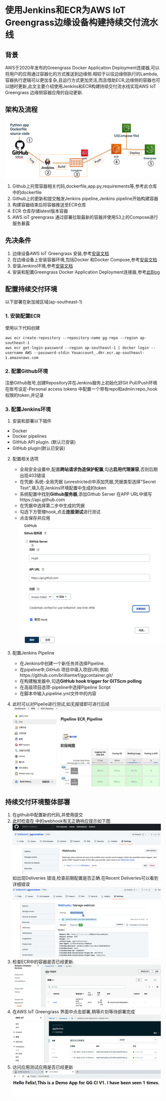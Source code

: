 
# 使用Jenkins和ECR为AWS IoT Greengrass边缘设备构建持续交付流水线
## 背景
AWS于2020年发布的Greengrass Docker Application Deployment连接器,可以将用户的应用通过容器化的方式推送到边缘侧.相较于以往边缘侧执行的Lambda,容器执行逻辑可以更加复杂,且运行方式更加灵活,而且借助ECR,边缘侧的容器也可以随时更新,此文主要介绍使用Jenkins和ECR构建持续交付流水线实现AWS IoT Greengrass 边缘侧容器应用的自动更新.
## 架构及流程
![](res/1641091802530.png) 

1. Github上托管容器相关代码,dockerfile,app.py,requirements等,参考此仓库中的dockerfile
2. Github上的更新和提交触发Jenkins pipeline,Jenkins pipeline开始构建容器
3. 构建容器结束后将容器推送至ECR仓库
4. ECR 仓库存储latest版本容器
5. AWS ioT greengrass 通过部署拉取最新的容器并使用S3上的Compose进行服务暴露
## 先决条件
1. 边缘设备AWS IoT Greengrass 安装,参考[安装文档](https://docs.aws.amazon.com/zh_cn/greengrass/v1/developerguide/install-ggc.html)
2. 在边缘设备上安装容器环境,包括Docker 和Docker Compose,参考[安装文档](https://docs.aws.amazon.com/zh_cn/AmazonECS/latest/developerguide/docker-basics.html)
3. 安装Jenkins环境,参考[安装文档](https://www.jenkins.io/doc/tutorials/tutorial-for-installing-jenkins-on-AWS/)
4. 安装和配置Greengrass Docker Application Deployment连接器,参考[此Blog](https://aws.amazon.com/cn/blogs/china/deploy-container-applications-to-iot-edge-with-aws-iot-greengrass-docker-application-deployment-deployment-connector/)
## 配置持续交付环境
以下部署在新加坡区域(ap-southeast-1)
### 1. 安装配置ECR
使用以下代码创建

```shell
aws ecr create-repository --repository-name gg-repo --region ap-southeast-1
aws ecr get-login-password --region ap-southeast-1 | docker login --username AWS --password-stdin Youaccount_.dkr.ecr.ap-southeast-1.amazonaws.com
```
### 2. 配置Github环境
注册Github账号,创建Repository并在Jenkins服务上初始化好Git Pull/Push环境
在账号设定-Personal access tokens 中配置一个带有repo和admin:repo_hook权限的token,并记录
### 3. 配置Jenkins环境

1. 安装和部署以下插件

- Docker 
- Docker pipelines
- GitHub API plugin. (默认已安装)
- GitHub plugin(默认已安装)

2. 配置相关选项
   - 全局安全设置中,配置**跨站请求伪造保护配置**,勾选**启用代理兼容**,否则后期出现403错误
   - 在凭据-系统-全局凭据 (unrestricted)中添加凭据,凭据类型选择"Secret Text",填入在Jenkins环境配置中生成的token
   - 系统配置中找到**Github服务器**,添加Github Server 在APP URL中填写https://api.github.com
   - 在凭据中选择第二步中生成的凭据
   - 勾选下方管理hook,点击**连接测试**进行测试
   - 点击保存并应用
![图 12](res/1641093056631.png)  

3. 配置Jenkins Pipeline
    - 在Jenkins中创建一个新任务并选择Pipeline.
    - 在pipeline中,GitHub 项目中填入项目URL例如https://github.com/brilliantwf/ggcontainer.git/
    - 在构建触发器中,勾选**GitHub hook trigger for GITScm polling**
    - 在高级项目选项-pipeline中选择Pipeline Script
    - 在脚本中输入pipeline.yml文件中的内容
4. 此时可以对Pipelie进行测试,如无报错即可进行后续
   ![图 13](res/1641094546695.png)  
## 持续交付环境整体部署
1. 在github中配置新的代码,并使用提交
2. 此时检查在 中的webhook有无正确响应提示如下图
   ![图 14](res/1641095069076.png)  
如出现Deliveries 错误,检查前期配置是否正确.在Recent Deliveries可以看到详细错误
![图 15](res/1641095168761.png)  
3. 检查ECR中的容器是否已经更新.
   ![图 16](res/1641104651999.png)  
4. 在AWS IoT Greengrass 界面中点击部署,稍等片刻等待部署完成
   ![图 17](res/1641104865043.png)  
5. 访问应用测试应用是否已经更新
   ![图 18](res/1641104923057.png)  










